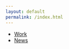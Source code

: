 ```yaml
---
layout: default
permalink: /index.html
---
```


<ul>
<li><a href="{{ site.url }}{{site.baseurl}}/work.html">Work</a></li>
<li><a href="{{ site.url }}{{site.baseurl}}/news.html">News</a></li>
</ul>
